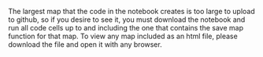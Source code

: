 The largest map that the code in the notebook creates is too large to upload to github, so if you desire to see it, you must download the notebook and run all code cells up to and including the one that contains the save map function for that map.
To view any map included as an html file, please download the file and open it with any browser.
